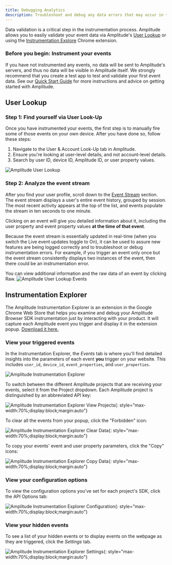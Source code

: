 ```yaml
---
title: Debugging Analytics
description: Troubleshoot and debug any data errors that may occur in the instrumentation process.
---
```


Data validation is a critical step in the instrumentation process. Amplitude allows you to easily validate your event data via Amplitude's [User Lookup](#user-lookup) or using the [Instrumentation Explore](#instrumentation-explorer) Chrome extension.

### Before you begin: Instrument your events

If you have not instrumented any events, no data will be sent to Amplitude's servers, and thus no data will be visible in Amplitude itself. We strongly recommend that you create a test app to test and validate your first event data. See our [Quick Start Guide](https://help.amplitude.com/hc/sections/201146908) for more instructions and advice on getting started with Amplitude.

## User Lookup

### Step 1: Find yourself via User Look-Up

Once you have instrumented your events, the first step is to manually fire some of those events on your own device. After you have done so, follow these steps:

1. Navigate to the User & Account Look-Up tab in Amplitude.
2. Ensure you're looking at user-level details, and not account-level details.
3. Search by user ID, device ID, Amplitude ID, or user property values.

![Amplitude User Lookup](/../assets/images/user-lookup.png)

### Step 2: Analyze the event stream

After you find your user profile, scroll down to the [Event Stream](https://help.amplitude.com/hc/en-us/articles/229313067#individual-event-stream) section. The event stream displays a user's entire event history, grouped by session. The most recent activity appears at the top of the list, and events populate the stream in ten seconds to one minute.

Clicking on an event will give you detailed information about it, including the user property and event property values **at the time of that event**.

Because the event stream is essentially updated in real-time (when you switch the Live event updates toggle to On), it can be used to assure new features are being logged correctly and to troubleshoot or debug instrumentation errors. For example, if you trigger an event only once but the event stream consistently displays two instances of the event, then there could be an instrumentation error.

You can view additional information and the raw data of an event by clicking Raw.
![Amplitude User Lookup Events](/../assets/images/user-lookup-events.png)

## Instrumentation Explorer

The Amplitude Instrumentation Explorer is an extension in the Google Chrome Web Store that helps you examine and debug your Amplitude Browser SDK instrumentation just by interacting with your product. It will capture each Amplitude event you trigger and display it in the extension popup. [Download it here.](https://chrome.google.com/webstore/detail/amplitude-event-explorer/acehfjhnmhbmgkedjmjlobpgdicnhkbp)

### View your triggered events

In the Instrumentation Explorer, the *Events* tab is where you'll find detailed insights into the parameters of each event **you** trigger on your website. This includes `user_id`, `device_id`, `event_properties`, and `user_properties`.

![Amplitude Instrumentation Explorer](/../assets/images/instrumentation-explorer.png)

To switch between the different Amplitude projects that are receiving your events, select it from the Project dropdown. Each Amplitude project is distinguished by an abbreviated API key:

![Amplitude Instrumentation Explorer View Projects](/../assets/images/instrumentation-explorer-projects.png){: style="max-width:70%;display:block;margin:auto"}

To clear all the events from your popup, click the "Forbidden" icon: 

![Amplitude Instrumentation Explorer Clear Data](/../assets/images/instrumentation-explorer-clear.png){: style="max-width:70%;display:block;margin:auto"}

To copy your events' event and user property parameters, click the "Copy" icons:

![Amplitude Instrumentation Explorer Copy Data](/../assets/images/instrumentation-explorer-copy.png){: style="max-width:70%;display:block;margin:auto"}

### View your configuration options

To view the configuration options you've set for each project's SDK, click the API Options tab:

![Amplitude Instrumentation Explorer Configuration](/../assets/images/instrumentation-explorer-configuration.png){: style="max-width:70%;display:block;margin:auto"}

### View your hidden events

To see a list of your hidden events or to display events on the webpage as they are triggered, click the *Settings* tab.

![Amplitude Instrumentation Explorer Settings](/../assets/images/instrumentation-explorer-settings.png){: style="max-width:70%;display:block;margin:auto"}
